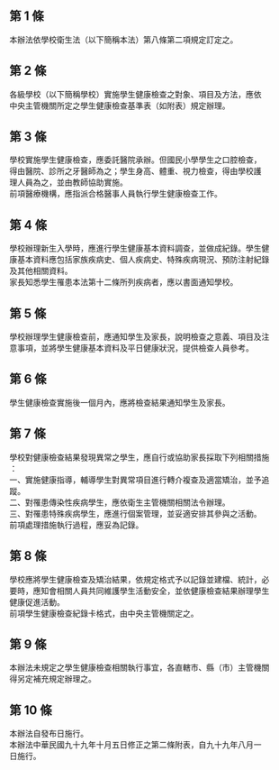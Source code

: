 第 1 條
-------
本辦法依學校衛生法（以下簡稱本法）第八條第二項規定訂定之。

第 2 條
-------
各級學校（以下簡稱學校）實施學生健康檢查之對象、項目及方法，應依  
中央主管機關所定之學生健康檢查基準表（如附表）規定辦理。

第 3 條
-------
學校實施學生健康檢查，應委託醫院承辦。但國民小學學生之口腔檢查，  
得由醫院、診所之牙醫師為之；學生身高、體重、視力檢查，得由學校護  
理人員為之，並由教師協助實施。  
前項醫療機構，應指派合格醫事人員執行學生健康檢查工作。

第 4 條
-------
學校辦理新生入學時，應進行學生健康基本資料調查，並做成紀錄。學生健  
康基本資料應包括家族疾病史、個人疾病史、特殊疾病現況、預防注射紀錄  
及其他相關資料。  
家長知悉學生罹患本法第十二條所列疾病者，應以書面通知學校。

第 5 條
-------
學校辦理學生健康檢查前，應通知學生及家長，說明檢查之意義、項目及注  
意事項，並將學生健康基本資料及平日健康狀況，提供檢查人員參考。

第 6 條
-------
學生健康檢查實施後一個月內，應將檢查結果通知學生及家長。

第 7 條
-------
學校對健康檢查結果發現異常之學生，應自行或協助家長採取下列相關措施  
：  
一、實施健康指導，輔導學生對異常項目進行轉介複查及適當矯治，並予追  
    蹤。  
二、對罹患傳染性疾病學生，應依衛生主管機關相關法令辦理。  
三、對罹患特殊疾病學生，應進行個案管理，並妥適安排其參與之活動。  
前項處理措施執行過程，應妥為記錄。

第 8 條
-------
學校應將學生健康檢查及矯治結果，依規定格式予以記錄並建檔、統計，必  
要時，應知會相關人員共同維護學生活動安全，並依健康檢查結果辦理學生  
健康促進活動。  
前項學生健康檢查紀錄卡格式，由中央主管機關定之。

第 9 條
-------
本辦法未規定之學生健康檢查相關執行事宜，各直轄市、縣（市）主管機關  
得另定補充規定辦理之。

第 10 條
--------
本辦法自發布日施行。  
本辦法中華民國九十九年十月五日修正之第二條附表，自九十九年八月一  
日施行。

